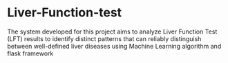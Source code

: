# Liver-Function-test
The system developed for this project aims to analyze Liver Function Test (LFT) results to identify distinct patterns
that can reliably distinguish between well-defined liver diseases using Machine Learning algorithm and flask framework
